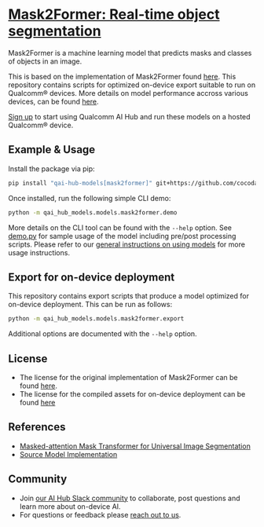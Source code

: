 # [Mask2Former: Real-time object segmentation](https://aihub.qualcomm.com/models/mask2former)

Mask2Former is a machine learning model that predicts masks and classes of objects in an image.

This is based on the implementation of Mask2Former found [here](https://github.com/huggingface/transformers/tree/main/src/transformers/models/mask2former). This repository contains scripts for optimized on-device
export suitable to run on Qualcomm® devices. More details on model performance
accross various devices, can be found [here](https://aihub.qualcomm.com/models/mask2former).

[Sign up](https://myaccount.qualcomm.com/signup) to start using Qualcomm AI Hub and run these models on a hosted Qualcomm® device.




## Example & Usage

Install the package via pip:
```bash
pip install "qai-hub-models[mask2former]" git+https://github.com/cocodataset/panopticapi.git
```


Once installed, run the following simple CLI demo:

```bash
python -m qai_hub_models.models.mask2former.demo
```
More details on the CLI tool can be found with the `--help` option. See
[demo.py](demo.py) for sample usage of the model including pre/post processing
scripts. Please refer to our [general instructions on using
models](../../../#getting-started) for more usage instructions.

## Export for on-device deployment

This repository contains export scripts that produce a model optimized for
on-device deployment. This can be run as follows:

```bash
python -m qai_hub_models.models.mask2former.export
```
Additional options are documented with the `--help` option.


## License
* The license for the original implementation of Mask2Former can be found
  [here](https://github.com/huggingface/transformers/blob/main/LICENSE).
* The license for the compiled assets for on-device deployment can be found [here](https://qaihub-public-assets.s3.us-west-2.amazonaws.com/qai-hub-models/Qualcomm+AI+Hub+Proprietary+License.pdf)


## References
* [Masked-attention Mask Transformer for Universal Image Segmentation](https://arxiv.org/abs/2112.01527)
* [Source Model Implementation](https://github.com/huggingface/transformers/tree/main/src/transformers/models/mask2former)



## Community
* Join [our AI Hub Slack community](https://aihub.qualcomm.com/community/slack) to collaborate, post questions and learn more about on-device AI.
* For questions or feedback please [reach out to us](mailto:ai-hub-support@qti.qualcomm.com).

